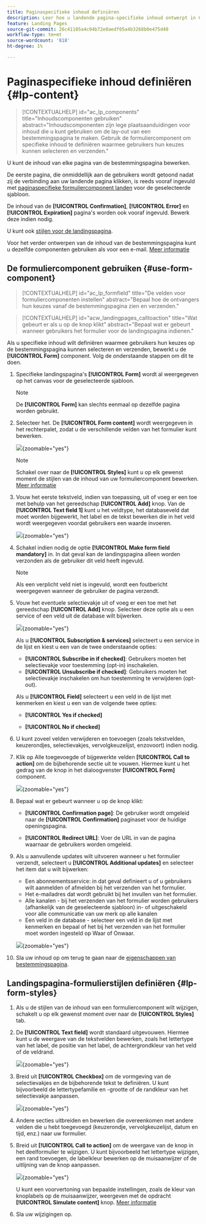 ```yaml
---
title: Paginaspecifieke inhoud definiëren
description: Leer hoe u landende pagina-specifieke inhoud ontwerpt in Campagne Web
feature: Landing Pages
source-git-commit: 26c41105a4c04b72e0aedf05a4b3268b0e475d40
workflow-type: tm+mt
source-wordcount: '818'
ht-degree: 1%

---
```


# Paginaspecifieke inhoud definiëren {#lp-content}

>[!CONTEXTUALHELP]
>id="ac_lp_components"
>title="Inhoudscomponenten gebruiken"
>abstract="Inhoudscomponenten zijn lege plaatsaanduidingen voor inhoud die u kunt gebruiken om de lay-out van een bestemmingspagina te maken. Gebruik de formuliercomponent om specifieke inhoud te definiëren waarmee gebruikers hun keuzes kunnen selecteren en verzenden."

U kunt de inhoud van elke pagina van de bestemmingspagina bewerken.


De eerste pagina, die onmiddellijk aan de gebruikers wordt getoond nadat zij de verbinding aan uw landende pagina klikken, is reeds vooraf ingevuld met [paginaspecifieke formuliercomponent landen](#use-form-component) voor de geselecteerde sjabloon<!-- to enable users to select and submit their choices-->.

De inhoud van de **[!UICONTROL Confirmation]**, **[!UICONTROL Error]** en **[!UICONTROL Expiration]** pagina&#39;s worden ook vooraf ingevuld. Bewerk deze indien nodig.

U kunt ook [stijlen voor de landingspagina](#lp-form-styles).

Voor het verder ontwerpen van de inhoud van de bestemmingspagina kunt u dezelfde componenten gebruiken als voor een e-mail. [Meer informatie](../email/content-components.md#add-content-components)

## De formuliercomponent gebruiken {#use-form-component}

>[!CONTEXTUALHELP]
>id="ac_lp_formfield"
>title="De velden voor formuliercomponenten instellen"
>abstract="Bepaal hoe de ontvangers hun keuzes vanaf de bestemmingspagina zien en verzenden."

>[!CONTEXTUALHELP]
>id="acw_landingpages_calltoaction"
>title="Wat gebeurt er als u op de knop klikt"
>abstract="Bepaal wat er gebeurt wanneer gebruikers het formulier voor de landingspagina indienen."

Als u specifieke inhoud wilt definiëren waarmee gebruikers hun keuzes op de bestemmingspagina kunnen selecteren en verzenden, bewerkt u de **[!UICONTROL Form]** component. Volg de onderstaande stappen om dit te doen.

1. Specifieke landingspagina&#39;s **[!UICONTROL Form]** wordt al weergegeven op het canvas voor de geselecteerde sjabloon.

   >[!NOTE]
   >
   >De **[!UICONTROL Form]** kan slechts eenmaal op dezelfde pagina worden gebruikt.

1. Selecteer het. De **[!UICONTROL Form content]** wordt weergegeven in het rechterpalet, zodat u de verschillende velden van het formulier kunt bewerken.

   ![](assets/lp-form-component.png){zoomable=&quot;yes&quot;}

   >[!NOTE]
   >
   >Schakel over naar de **[!UICONTROL Styles]** kunt u op elk gewenst moment de stijlen van de inhoud van uw formuliercomponent bewerken. [Meer informatie](#lp-form-styles)

1. Vouw het eerste tekstveld, indien van toepassing, uit of voeg er een toe met behulp van het gereedschap **[!UICONTROL Add]** knop. Van de **[!UICONTROL Text field 1]** kunt u het veldtype, het databaseveld dat moet worden bijgewerkt, het label en de tekst bewerken die in het veld wordt weergegeven voordat gebruikers een waarde invoeren.

   ![](assets/lp-form-text-field.png){zoomable=&quot;yes&quot;}

1. Schakel indien nodig de optie **[!UICONTROL Make form field mandatory]** in. In dat geval kan de landingspagina alleen worden verzonden als de gebruiker dit veld heeft ingevuld.

   >[!NOTE]
   >
   >Als een verplicht veld niet is ingevuld, wordt een foutbericht weergegeven wanneer de gebruiker de pagina verzendt.

1. Vouw het eventuele selectievakje uit of voeg er een toe met het gereedschap **[!UICONTROL Add]** knop. Selecteer deze optie als u een service of een veld uit de database wilt bijwerken.

   ![](assets/lp-form-checkbox.png){zoomable=&quot;yes&quot;}

   Als u **[!UICONTROL Subscription & services]** selecteert u een service in de lijst en kiest u een van de twee onderstaande opties:

   * **[!UICONTROL Subscribe in if checked]**: Gebruikers moeten het selectievakje voor toestemming (opt-in) inschakelen.
   * **[!UICONTROL Unsubscribe if checked]**: Gebruikers moeten het selectievakje inschakelen om hun toestemming te verwijderen (opt-out).

   Als u **[!UICONTROL Field]** selecteert u een veld in de lijst met kenmerken en kiest u een van de volgende twee opties:

   * **[!UICONTROL Yes if checked]**<!--TBC-->

   * **[!UICONTROL No if checked]**<!--TBC-->

1. U kunt zoveel velden verwijderen en toevoegen (zoals tekstvelden, keuzerondjes, selectievakjes, vervolgkeuzelijst, enzovoort) indien nodig.

1. Klik op Alle toegevoegde of bijgewerkte velden **[!UICONTROL Call to action]** om de bijbehorende sectie uit te vouwen. Hiermee kunt u het gedrag van de knop in het dialoogvenster **[!UICONTROL Form]** component.

   ![](assets/lp-call-to-action.png){zoomable=&quot;yes&quot;}

1. Bepaal wat er gebeurt wanneer u op de knop klikt:

   * **[!UICONTROL Confirmation page]**: De gebruiker wordt omgeleid naar de **[!UICONTROL Confirmation]** paginaset voor de huidige openingspagina.

   * **[!UICONTROL Redirect URL]**: Voer de URL in van de pagina waarnaar de gebruikers worden omgeleid.

1. Als u aanvullende updates wilt uitvoeren wanneer u het formulier verzendt, selecteert u **[!UICONTROL Additional updates]** en selecteer het item dat u wilt bijwerken:
   * Een abonnementsservice: in dat geval definieert u of u gebruikers wilt aanmelden of afmelden bij het verzenden van het formulier.
   * Het e-mailadres dat wordt gebruikt bij het invullen van het formulier.
   * Alle kanalen - bij het verzenden van het formulier worden gebruikers (afhankelijk van de geselecteerde sjabloon) in- of uitgeschakeld voor alle communicatie van uw merk op alle kanalen
   * Een veld in de database - selecteer een veld in de lijst met kenmerken en bepaal of het bij het verzenden van het formulier moet worden ingesteld op Waar of Onwaar.

   ![](assets/lp-form-additionnal-updates.png){zoomable=&quot;yes&quot;}

1. Sla uw inhoud op om terug te gaan naar de [eigenschappen van bestemmingspagina](create-lp.md#create-landing-page).

## Landingspagina-formulierstijlen definiëren {#lp-form-styles}

1. Als u de stijlen van de inhoud van een formuliercomponent wilt wijzigen, schakelt u op elk gewenst moment over naar de **[!UICONTROL Styles]** tab.

1. De **[!UICONTROL Text field]** wordt standaard uitgevouwen. Hiermee kunt u de weergave van de tekstvelden bewerken, zoals het lettertype van het label, de positie van het label, de achtergrondkleur van het veld of de veldrand.

   ![](assets/lp-text-styles.png){zoomable=&quot;yes&quot;}

1. Breid uit **[!UICONTROL Checkbox]** om de vormgeving van de selectievakjes en de bijbehorende tekst te definiëren. U kunt bijvoorbeeld de lettertypefamilie en -grootte of de randkleur van het selectievakje aanpassen.

   ![](assets/lp-checkbox-style.png){zoomable=&quot;yes&quot;}

1. Andere secties uitbreiden en bewerken die overeenkomen met andere velden die u hebt toegevoegd (keuzerondje, vervolgkeuzelijst, datum en tijd, enz.) naar uw formulier.

1. Breid uit **[!UICONTROL Call to action]** om de weergave van de knop in het deelformulier te wijzigen. U kunt bijvoorbeeld het lettertype wijzigen, een rand toevoegen, de labelkleur bewerken op de muisaanwijzer of de uitlijning van de knop aanpassen.

   ![](assets/lp-call-to-action-style.png){zoomable=&quot;yes&quot;}

   U kunt een voorvertoning van bepaalde instellingen, zoals de kleur van knoplabels op de muisaanwijzer, weergeven met de opdracht **[!UICONTROL Simulate content]** knop. [Meer informatie](create-lp.md#test-landing-page)

1. Sla uw wijzigingen op.

